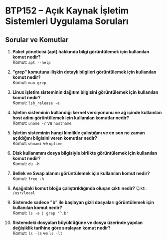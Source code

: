 
# BTP152 – Açık Kaynak İşletim Sistemleri Uygulama Soruları

## Sorular ve Komutlar

1. **Paket yöneticisi (apt) hakkında bilgi görüntülemek için kullanılan komut nedir?**  
   Komut: `apt --help`

2. **"grep" komutuna ilişkin detaylı bilgileri görüntülemek için kullanılan komut nedir?**  
   Komut: `man grep`

3. **Linux işletim sisteminin dağıtım bilgisini görüntülemek için kullanılan komut nedir?**  
   Komut: `lsb_release -a`

4. **İşletim sisteminin kullandığı kernel versiyonunu ve ağ içinde kullanılan host adını görüntülemek için kullanılan komutlar nedir?**  
   Komut: `uname -r` ve `hostname`

5. **İşletim sisteminin hangi kimlikle çalıştığını ve en son ne zaman açıldığını bilgisini veren komutlar nedir?**  
   Komut: `whoami` ve `uptime`

6. **Disk kullanımını dosya bilgisiyle birlikte görüntülemek için kullanılan komut nedir?**  
   Komut: `du -h`

7. **Bellek ve Swap alanını görüntülemek için kullanılan komut nedir?**  
   Komut: `free -h`

8. **Aşağıdaki komut bloğu çalıştırıldığında oluşan çıktı nedir?**
 Çıktı: `/usr/local`

9. **Sistemde sadece "b" ile başlayan gizli dosyaları görüntülemek için kullanılan komut nedir?**  
Komut: `ls -a | grep '^.b'`

10. **Sistemdeki dosyaları büyüklüğüne ve dosya üzerinde yapılan değişiklik tarihine göre sıralayan komut nedir?**  
 Komut: `ls -lS` ve `ls -lt`
